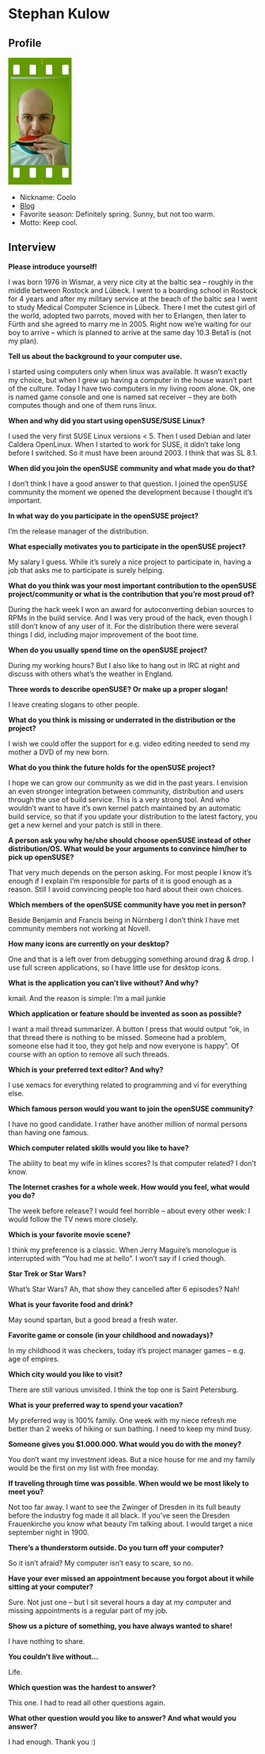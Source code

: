 # Stephan Kulow

## Profile

![Stephan Kulow](images/stephan_kulow.jpg)

* Nickname: Coolo
* [Blog](http://www.kdedevelopers.org/blog/124)
* Favorite season: Definitely spring. Sunny, but not too warm.
* Motto: Keep cool.

## Interview

**Please introduce yourself!**

I was born 1976 in Wismar, a very nice city at the baltic sea – roughly in the middle between Rostock and Lübeck. I went to a boarding school in Rostock for 4 years and after my military service at the beach of the baltic sea I went to study Medical Computer Science in Lübeck. There I met the cutest girl of the world, adopted two parrots, moved with her to Erlangen, then later to Fürth and she agreed to marry me in 2005. Right now we’re waiting for our boy to arrive – which is planned to arrive at the same day 10.3 Beta1 is (not my plan).


**Tell us about the background to your computer use.**

I started using computers only when linux was available. It wasn’t exactly my choice, but when I grew up having a computer in the house wasn’t part of the culture. Today I have two computers in my living room alone. Ok, one is named game console and one is named sat receiver – they are both computes though and one of them runs linux.


**When and why did you start using openSUSE/SUSE Linux?**

I used the very first SUSE Linux versions < 5. Then I used Debian and later Caldera OpenLinux. When I started to work for SUSE, it didn’t take long before I switched. So it must have been around 2003. I think that was SL 8.1.


**When did you join the openSUSE community and what made you do that?**

I don’t think I have a good answer to that question. I joined the openSUSE community the moment we opened the development because I thought it’s important.


**In what way do you participate in the openSUSE project?**

I’m the release manager of the distribution.


**What especially motivates you to participate in the openSUSE project?**

My salary I guess. While it’s surely a nice project to participate in, having a job that asks me to participate is surely helping.


**What do you think was your most important contribution to the openSUSE project/community or what is the contribution that you’re most proud of?**

During the hack week I won an award for autoconverting debian sources to RPMs in the build service. And I was very proud of the hack, even though I still don’t know of any user of it.
For the distribution there were several things I did, including major improvement of the boot time.


**When do you usually spend time on the openSUSE project?**

During my working hours? But I also like to hang out in IRC at night and discuss with others what’s the weather in England.


**Three words to describe openSUSE? Or make up a proper slogan!**

I leave creating slogans to other people.


**What do you think is missing or underrated in the distribution or the project?**

I wish we could offer the support for e.g. video editing needed to send my mother a DVD of my new born.


**What do you think the future holds for the openSUSE project?**

I hope we can grow our community as we did in the past years. I envision an even stronger integration between community, distribution and users through the use of build service. This is a very strong tool. And who wouldn’t want to have it’s own kernel patch maintained by an automatic build service, so that if you update your distribution to the latest factory, you get a new kernel and your patch is still in there.


**A person ask you why he/she should choose openSUSE instead of other distribution/OS. What would be your arguments to convince him/her to pick up openSUSE?**

That very much depends on the person asking. For most people I know it’s enough if I explain I’m responsible for parts of it is good enough as a reason. Still I avoid convincing people too hard about their own choices.


**Which members of the openSUSE community have you met in person?**

Beside Benjamin and Francis being in Nürnberg I don’t think I have met community members not working at Novell.


**How many icons are currently on your desktop?**

One and that is a left over from debugging something around drag & drop. I use full screen applications, so I have little use for desktop icons.


**What is the application you can’t live without? And why?**

kmail. And the reason is simple: I’m a mail junkie


**Which application or feature should be invented as soon as possible?**

I want a mail thread summarizer. A button I press that would output “ok, in that thread there is nothing to be missed. Someone had a problem, someone else had it too, they got help and now everyone is happy”. Of course with an option to remove all such threads.


**Which is your preferred text editor? And why?**

I use xemacs for everything related to programming and vi for everything else.


**Which famous person would you want to join the openSUSE community?**

I have no good candidate. I rather have another million of normal persons than having one famous.


**Which computer related skills would you like to have?**

The ability to beat my wife in klines scores? Is that computer related? I don’t know.


**The Internet crashes for a whole week. How would you feel, what would you do?**

The week before release? I would feel horrible – about every other week: I would follow the TV news more closely.


**Which is your favorite movie scene?**

I think my preference is a classic. When Jerry Maguire’s monologue is interrupted with “You had me at hello”. I won’t say if I cried though.


**Star Trek or Star Wars?**

What’s Star Wars? Ah, that show they cancelled after 6 episodes? Nah!


**What is your favorite food and drink?**

May sound spartan, but a good bread a fresh water.


**Favorite game or console (in your childhood and nowadays)?**

In my childhood it was checkers, today it’s project manager games – e.g. age of empires.


**Which city would you like to visit?**

There are still various unvisited. I think the top one is Saint Petersburg.


**What is your preferred way to spend your vacation?**

My preferred way is 100% family. One week with my niece refresh me better than 2 weeks of hiking or sun bathing. I need to keep my mind busy.


**Someone gives you $1.000.000. What would you do with the money?**

You don’t want my investment ideas. But a nice house for me and my family would be the first on my list with free monday.


**If traveling through time was possible. When would we be most likely to meet you?**

Not too far away. I want to see the Zwinger of Dresden in its full beauty before the industry fog made it all black. If you’ve seen the Dresden Frauenkirche you know what beauty I’m talking about. I would target a nice september night in 1900.


**There’s a thunderstorm outside. Do you turn off your computer?**

So it isn’t afraid? My computer isn’t easy to scare, so no.


**Have your ever missed an appointment because you forgot about it while sitting at your computer?**

Sure. Not just one – but I sit several hours a day at my computer and missing appointments is a regular part of my job.


**Show us a picture of something, you have always wanted to share!**

I have nothing to share.


**You couldn’t live without…**

Life.


**Which question was the hardest to answer?**

This one. I had to read all other questions again.


**What other question would you like to answer? And what would you answer?**

I had enough. Thank you :)
